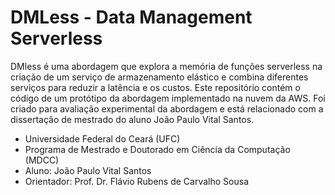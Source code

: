 # DMLess - Data Management Serverless

DMless é uma abordagem que explora a memória de funções serverless na criação de um serviço de armazenamento elástico e combina diferentes serviços para reduzir a latência e os custos. Este repositório contém o código de um protótipo da abordagem implementado na nuvem da AWS. Foi criado para avaliação experimental da abordagem e está relacionado com a dissertação de mestrado do aluno João Paulo Vital Santos.

- Universidade Federal do Ceará (UFC)
- Programa de Mestrado e Doutorado em Ciência da Computação (MDCC)
- Aluno: João Paulo Vital Santos
- Orientador: Prof. Dr. Flávio Rubens de Carvalho Sousa
